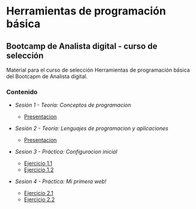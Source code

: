 # Herramientas de programación básica
## Bootcamp de Analista digital - curso de selección

Material para el curso de selección Herramientas de programación básica del Bootcapm de Analista digital.

### Contenido

- *Sesión 1 - Teoría: Conceptos de programacion*
  - [Presentacion](https://github.com/Claudio9701/bootcamp-analista-progra-tools)

- *Sesión 2 - Teoría: Lenguajes de programacion y aplicaciones*
  - [Presentacion](https://github.com/Claudio9701/bootcamp-analista-progra-tools)

- *Sesion 3 - Práctica: Configuracion inicial*
  - [Ejercicio 1.1](ejercicios/1-1.md)
  - [Ejercicio 1.2](ejercicios/1-2.md)
  
- *Sesion 4 - Práctica: Mi primera web!*
  - [Ejercicio 2.1](ejercicios/2-1.md)
  - [Ejercicio 2.2](ejercicios/2-2.md)

